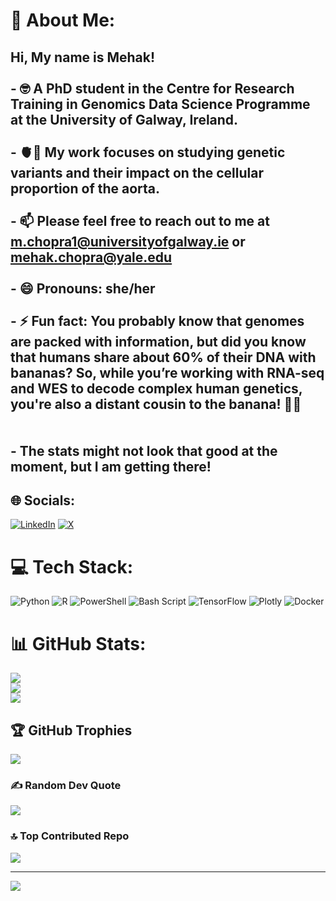 # 💫 About Me:
## Hi, My name is Mehak!<br><br>- 🤓 A PhD student in the Centre for Research Training in Genomics Data Science Programme at the University of Galway, Ireland. <br/><br>- 🫀🧬 My work focuses on studying genetic variants and their impact on the cellular proportion of the aorta. <br/><br>- 📫 Please feel free to reach out to me at m.chopra1@universityofgalway.ie or mehak.chopra@yale.edu  <br/><br>- 😄 Pronouns: she/her <br/><br>- ⚡ Fun fact: You probably know that genomes are packed with information, but did you know that humans share about 60% of their DNA with bananas? So, while you’re working with RNA-seq and WES to decode complex human genetics, you're also a distant cousin to the banana! 🍌🔬 <br/><br><br>- The stats might not look that good at the moment, but I am getting there!


## 🌐 Socials:
[![LinkedIn](https://img.shields.io/badge/LinkedIn-%230077B5.svg?logo=linkedin&logoColor=white)](https://linkedin.com/in/mehak-chopra) [![X](https://img.shields.io/badge/X-black.svg?logo=X&logoColor=white)](https://x.com/chopraamhk) 

# 💻 Tech Stack:
![Python](https://img.shields.io/badge/python-3670A0?style=for-the-badge&logo=python&logoColor=ffdd54) ![R](https://img.shields.io/badge/r-%23276DC3.svg?style=for-the-badge&logo=r&logoColor=white) ![PowerShell](https://img.shields.io/badge/PowerShell-%235391FE.svg?style=for-the-badge&logo=powershell&logoColor=white) ![Bash Script](https://img.shields.io/badge/bash_script-%23121011.svg?style=for-the-badge&logo=gnu-bash&logoColor=white) ![TensorFlow](https://img.shields.io/badge/TensorFlow-%23FF6F00.svg?style=for-the-badge&logo=TensorFlow&logoColor=white) ![Plotly](https://img.shields.io/badge/Plotly-%233F4F75.svg?style=for-the-badge&logo=plotly&logoColor=white) ![Docker](https://img.shields.io/badge/docker-%230db7ed.svg?style=for-the-badge&logo=docker&logoColor=white)
# 📊 GitHub Stats:
![](https://github-readme-stats.vercel.app/api?username=chopraamhk&theme=dark&hide_border=false&include_all_commits=false&count_private=false)<br/>
![](https://github-readme-streak-stats.herokuapp.com/?user=chopraamhk&theme=dark&hide_border=false)<br/>
![](https://github-readme-stats.vercel.app/api/top-langs/?username=chopraamhk&theme=dark&hide_border=false&include_all_commits=false&count_private=false&layout=compact)

## 🏆 GitHub Trophies
![](https://github-profile-trophy.vercel.app/?username=chopraamhk&theme=synthwave&no-frame=false&no-bg=false&margin-w=4)

### ✍️ Random Dev Quote
![](https://quotes-github-readme.vercel.app/api?type=horizontal&theme=radical)

### 🔝 Top Contributed Repo
![](https://github-contributor-stats.vercel.app/api?username=chopraamhk&limit=5&theme=dark&combine_all_yearly_contributions=true)

---
[![](https://visitcount.itsvg.in/api?id=chopraamhk&icon=0&color=0)](https://visitcount.itsvg.in)
